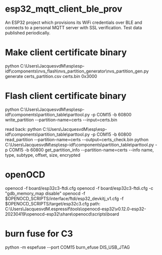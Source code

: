 # esp32_mqtt_client_ble_prov
An ESP32 project which provisions its WiFi credentials over BLE and connects to a personal MQTT server with SSL verification. Test data published periodically.

# Make client certificate binary
python C:\Users\JacquesvdM\esp\esp-idf\components\nvs_flash\nvs_partition_generator\nvs_partition_gen.py generate certs_partition.csv certs.bin 0x3000

# Flash client certificate binary
python C:\Users\JacquesvdM\esp\esp-idf\components\partition_table\parttool.py -p COM15 -b 60800 write_partition --partition-name=certs --input=certs.bin

read back:
python C:\Users\JacquesvdM\esp\esp-idf\components\partition_table\parttool.py -p COM15 -b 60800 read_partition --partition-name=certs --output=certs_check.bin
python C:\Users\JacquesvdM\esp\esp-idf\components\partition_table\parttool.py -p COM15 -b 60800 get_partition_info  --partition-name=certs --info name, type, subtype, offset, size, encrypted


# openOCD
openocd -f board/esp32c3-ftdi.cfg
openocd -f board/esp32c3-ftdi.cfg -c "gdb_memory_map disable"
openocd -f $OPENOCD_SCRIPTS/interface/ftdi/esp32_devkitj_v1.cfg  -f $OPENOCD_SCRIPTS/target/esp32c3.cfg 
path: C:\Users\JacquesvdM\.espressif\tools\openocd-esp32\v0.12.0-esp32-20230419\openocd-esp32\share\openocd\scripts\board

# burn fuse for C3
python -m espefuse --port COM15 burn_efuse DIS_USB_JTAG
